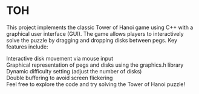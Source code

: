 <h1>TOH</h1>

This project implements the classic Tower of Hanoi game using C++ with a graphical user interface (GUI). The game allows players to interactively solve the puzzle by dragging and dropping disks between pegs. Key features include:</p>

Interactive disk movement via mouse input<br>
Graphical representation of pegs and disks using the graphics.h library<br>
Dynamic difficulty setting (adjust the number of disks)<br>
Double buffering to avoid screen flickering<br>
Feel free to explore the code and try solving the Tower of Hanoi puzzle!<br>


